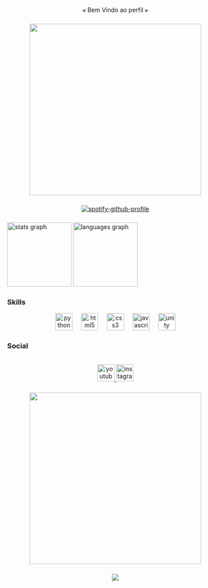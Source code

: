<p align="center">⫷ Bem Vindo ao perfil ⫸</p>

###

<div align="center">
  <img height="400" src="https://gifdb.com/images/high/neon-car-80s-synthwave-aesthetic-hdvy2wl6de6eooyg.gif"  />
</div>

###
<div align="center">
  
[![spotify-github-profile](https://spotify-github-profile.vercel.app/api/view?uid=31jtdvvwb5lfwz3m7faioves4kmq&cover_image=true&theme=default&show_offline=false&background_color=121212&interchange=false)](https://github.com/kittinan/spotify-github-profile)
  
</div>

###

<div align="left">
  <img src="https://github-readme-stats.vercel.app/api?username=Gato-Fantasma&hide_title=false&hide_rank=false&show_icons=true&include_all_commits=true&count_private=true&disable_animations=false&theme=dracula&locale=en&hide_border=false&order=1" height="150" alt="stats graph"  />
  <img src="https://github-readme-stats.vercel.app/api/top-langs?username=Gato-Fantasma&locale=en&hide_title=false&layout=compact&card_width=320&langs_count=5&theme=synthwave&hide_border=false&order=2" height="150" alt="languages graph"  />
</div>

### Skills

<div align="center">
  <img src="https://cdn.jsdelivr.net/gh/devicons/devicon/icons/python/python-original.svg" height="40" alt="python logo"  />
  <img width="12" />
  <img src="https://cdn.jsdelivr.net/gh/devicons/devicon/icons/html5/html5-original.svg" height="40" alt="html5 logo"  />
  <img width="12" />
  <img src="https://cdn.jsdelivr.net/gh/devicons/devicon/icons/css3/css3-original.svg" height="40" alt="css3 logo"  />
  <img width="12" />
  <img src="https://cdn.jsdelivr.net/gh/devicons/devicon/icons/javascript/javascript-original.svg" height="40" alt="javascript logo"  />
  <img width="12" />
  <img src="https://cdn.jsdelivr.net/gh/devicons/devicon/icons/unity/unity-original.svg" height="40" alt="unity logo"  />
</div>

### Social

<br clear="both">

<div align="center">
  <a href="https://www.youtube.com/channel/UCWjDwFQKLBOOw1rjnFJ6BbA" target="_blank"><img src="https://img.shields.io/static/v1?message=Youtube&logo=youtube&label=&color=FF0000&logoColor=white&labelColor=&style=for-the-badge" height="40" alt="youtube logo"  />
  <a href="https://instagram.com/gato_fantasma38" target="_blank"><img src="https://img.shields.io/static/v1?message=Instagram&logo=instagram&label=&color=E4405F&logoColor=white&labelColor=&style=for-the-badge" height="40" alt="instagram logo"  />
</div>

###

<div align="center">
  <img height="400" src="https://i.pinimg.com/originals/b0/b9/6c/b0b96c8289ceb8aaac94aa5c9e0e8ebf.gif"  />
</div>

###

<div align="center">
  <img src="https://profile-counter.glitch.me/Gato-Fantasma/count.svg?"  />
</div>

###
